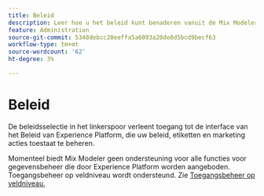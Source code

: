 ```yaml
---
title: Beleid
description: Leer hoe u het beleid kunt benaderen vanuit de Mix Modeler.
feature: Administration
source-git-commit: 5348debcc20eeffa5a6093a20de8d5bcd9becf63
workflow-type: tm+mt
source-wordcount: '62'
ht-degree: 3%

---
```



# Beleid

De beleidsselectie in het linkerspoor verleent toegang tot de interface van het Beleid van Experience Platform, die uw beleid, etiketten en marketing acties toestaat te beheren.

Momenteel biedt Mix Modeler geen ondersteuning voor alle functies voor gegevensbeheer die door Experience Platform worden aangeboden. Toegangsbeheer op veldniveau wordt ondersteund. Zie [Toegangsbeheer op veldniveau](../harmonize-data/dataset-rules.md#field-level-access-control),
